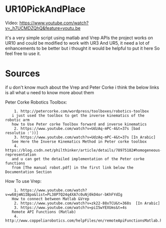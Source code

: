 # UR10PickAndPlace
Video: https://www.youtube.com/watch?v=_h7UCMDZQhQ&feature=youtu.be
   
   it's a very simple script using matlab and Vrep APIs the project works on UR10 and could be 
   modified to work with UR3 And UR5, it need a lot of enhancements to be better but i thought it would be helpful
   to put it here So feel free to use it.
   
# Sources 
if u don't know much about the Vrep and Peter Corke
i think the below links is all what u need to know more about them

Peter Corke Robotics Toolbox:

        1. http://petercorke.com/wordpress/toolboxes/robotics-toolbox
       i just used the toolbox to get the inverse kinematics of the robotic arm
       how to Use Peter corke Toolbox forward and inverse kinematics
        2. https://www.youtube.com/watch?v=UdzAq-mPC-4&t=37s [bad resolutio :'))]
        3. https://www.youtube.com/watch?v=UdzAq-mPC-4&t=37s [In Arabic]
       See Here the Inverse Kinematics Method in Peter corke toolbox
        4. https://blog.csdn.net/philthinker/article/details/78975182#homogeneous-representation  
       and u can get the detailed implementation of the Peter corke functions 
       from [The manual robot.pdf] in the first link below the Documentation Section 

How To use Vrep:

        1. https://www.youtube.com/watch?v=w68jmN1IBpo&list=PL38P7Q24q4XA7c0uNj0kO4or-bKhFYdIg
       How to connect between Matlab &Vrep
        2. https://www.youtube.com/watch?v=zk22-88xTCU&t=368s  [In Arabic]
        3. https://www.youtube.com/watch?v=piI5wYEXUms&t=4s   
       Remote API Functions (Matlab)
        4. http://www.coppeliarobotics.com/helpFiles/en/remoteApiFunctionsMatlab.htm#simxSetJointForce
